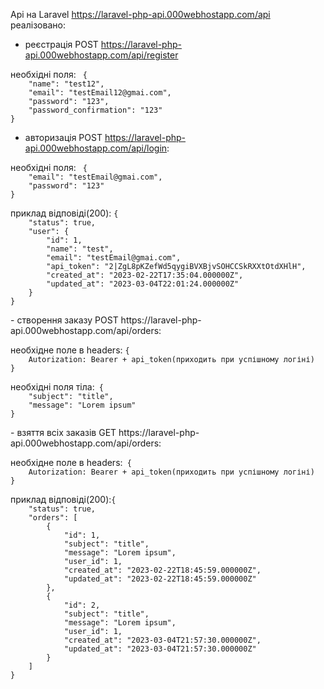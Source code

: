 
Api на Laravel https://laravel-php-api.000webhostapp.com/api
реалізовано:
- реєстрація POST https://laravel-php-api.000webhostapp.com/api/register
 <p>необхідні поля: <code> {
    "name": "test12",
    "email": "testEmail12@gmai.com",
    "password": "123",
    "password_confirmation": "123"
}</code></p>

- авторизація POST https://laravel-php-api.000webhostapp.com/api/login:
<p>необхідні поля: <code> {
    "email": "testEmail@gmai.com",
    "password": "123"
} </code></p>
<p>приклад відповіді(200): <code>{
    "status": true,
    "user": {
        "id": 1,
        "name": "test",
        "email": "testEmail@gmai.com",
        "api_token": "2|ZgL8pKZefWd5qygiBVXBjvSOHCCSkRXXtOtdXHlH",
        "created_at": "2023-02-22T17:35:04.000000Z",
        "updated_at": "2023-03-04T22:01:24.000000Z"
    }
}</code></p>
- створення заказу POST https://laravel-php-api.000webhostapp.com/api/orders:
<p>необхідне поле в headers: <code>{
    Autorization: Bearer + api_token(приходить при успішному логіні)
}</code></p>
<p>необхідні поля тіла:<code> {
    "subject": "title",
    "message": "Lorem ipsum"
}</code></p>
- взяття всіх заказів GET https://laravel-php-api.000webhostapp.com/api/orders:
<p>необхідне поле в headers:<code> {
    Autorization: Bearer + api_token(приходить при успішному логіні)
}</code></p>
<p>приклад відповіді(200):<code>{
    "status": true,
    "orders": [
        {
            "id": 1,
            "subject": "title",
            "message": "Lorem ipsum",
            "user_id": 1,
            "created_at": "2023-02-22T18:45:59.000000Z",
            "updated_at": "2023-02-22T18:45:59.000000Z"
        },
        {
            "id": 2,
            "subject": "title",
            "message": "Lorem ipsum",
            "user_id": 1,
            "created_at": "2023-03-04T21:57:30.000000Z",
            "updated_at": "2023-03-04T21:57:30.000000Z"
        }
    ]
}</code></p>
